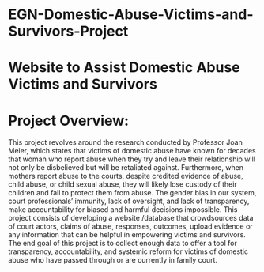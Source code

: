 # EGN-Domestic-Abuse-Victims-and-Survivors-Project
# Website to Assist Domestic Abuse Victims and Survivors 
# Project Overview:  
This project revolves around the research conducted by Professor Joan Meier, which 
states that victims of domestic abuse have known for decades that woman who report abuse 
when they try and leave their relationship will not only be disbelieved but will be retaliated 
against. Furthermore, when mothers report abuse to the courts, despite credited evidence of 
abuse, child abuse, or child sexual abuse, they will likely lose custody of their children and fail to 
protect them from abuse. The gender bias in our system, court professionals’ immunity, lack of 
oversight, and lack of transparency, make accountability for biased and harmful decisions 
impossible. This project consists of developing a website /database that crowdsources data of 
court actors, claims of abuse, responses, outcomes, upload evidence or any information that 
can be helpful in empowering victims and survivors. The end goal of this project is to collect 
enough data to offer a tool for transparency, accountability, and systemic reform for victims of 
domestic abuse who have passed through or are currently in family court. 
